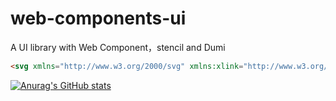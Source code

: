 # web-components-ui
A UI library with Web Component，stencil and Dumi

```html
<svg xmlns="http://www.w3.org/2000/svg" xmlns:xlink="http://www.w3.org/1999/xlink" width="124" height="20" role="img" aria-label="juejin: lylmusiclover"><title>juejin: lylmusiclover</title><linearGradient id="s" x2="0" y2="100%"><stop offset="0" stop-color="#bbb" stop-opacity=".1"/><stop offset="1" stop-opacity=".1"/></linearGradient><clipPath id="r"><rect width="124" height="20" rx="3" fill="#fff"/></clipPath><g clip-path="url(#r)"><rect width="41" height="20" fill="#555"/><rect x="41" width="83" height="20" fill="#007ec6"/><rect width="124" height="20" fill="url(#s)"/></g><g fill="#fff" text-anchor="middle" font-family="Verdana,Geneva,DejaVu Sans,sans-serif" text-rendering="geometricPrecision" font-size="110"><text aria-hidden="true" x="215" y="150" fill="#010101" fill-opacity=".3" transform="scale(.1)" textLength="310">juejin</text><text x="215" y="140" transform="scale(.1)" fill="#fff" textLength="310">juejin</text><text aria-hidden="true" x="815" y="150" fill="#010101" fill-opacity=".3" transform="scale(.1)" textLength="730">lylmusiclover</text><text x="815" y="140" transform="scale(.1)" fill="#fff" textLength="730">lylmusiclover</text></g></svg>
```

[![Anurag's GitHub stats](https://github-readme-stats.vercel.app/api?username=lyllovelemon)](https://github.com/anuraghazra/github-readme-stats)

